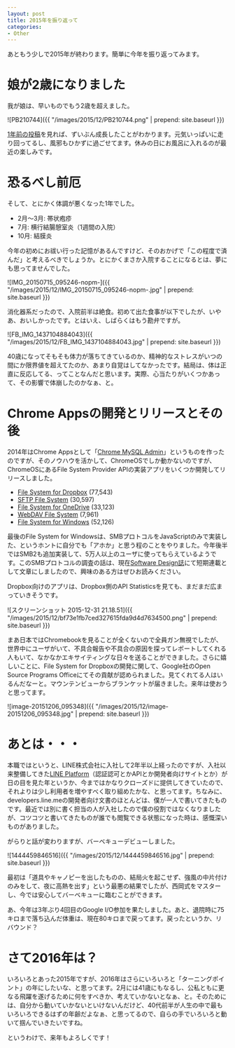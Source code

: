 ```yaml
---
layout: post
title: 2015年を振り返って
categories:
- Other
---
```

あともう少しで2015年が終わります。簡単に今年を振り返ってみます。

# 娘が2歳になりました

我が娘は、早いものでもう2歳を超えました。

![PB210744]({{ "/images/2015/12/PB210744.png" | prepend: site.baseurl }})

[1年前の投稿](https://www.eisbahn.jp/yoichiro/2014/12/about_2014.html)を見れば、ずいぶん成長したことがわかります。元気いっぱいに走り回ってるし、風邪もひかずに過ごせてます。休みの日にお風呂に入れるのが最近の楽しみです。

# 恐るべし前厄

そして、とにかく体調が悪くなった1年でした。

* 2月〜3月: 帯状疱疹
* 7月: 横行結腸憩室炎（1週間の入院）
* 10月: 結膜炎

今年の初めにお祓い行った記憶があるんですけど、そのおかげで「この程度で済んだ」と考えるべきでしょうか。とにかくまさか入院することになるとは、夢にも思ってませんでした。

![IMG_20150715_095246-nopm-]({{ "/images/2015/12/IMG_20150715_095246-nopm-.jpg" | prepend: site.baseurl }})

消化器系だったので、入院前半は絶食。初めて出た食事が以下でしたが、いやあ、おいしかったです。とはいえ、しばらくはもう勘弁ですが。

![FB_IMG_1437104884043]({{ "/images/2015/12/FB_IMG_1437104884043.jpg" | prepend: site.baseurl }})

40歳になってそもそも体力が落ちてきているのか、精神的なストレスがいつの間にか限界値を超えてたのか、あまり自覚はしてなかったです。結局は、体は正直に反応してる、ってことなんだと思います。実際、心当たりがいくつかあって、その影響で体崩したのかなぁ、と。

# Chrome Appsの開発とリリースとその後

2014年はChrome Appsとして「[Chrome MySQL Admin](https://chrome.google.com/webstore/detail/chrome-mysql-admin/ndgnpnpakfcdjmpgmcaknimfgcldechn)」というものを作ったのですが、そのノウハウを活かして、ChromeOSでしか動かないのですが、ChromeOSにあるFile System Provider APIの実装アプリをいくつか開発してリリースしました。

* [File System for Dropbox](https://chrome.google.com/webstore/detail/file-system-for-dropbox/hlffpaajmfllggclnjppbblobdhokjhe) (77,543)
* [SFTP File System](https://chrome.google.com/webstore/detail/sftp-file-system/gbheifiifcfekkamhepkeogobihicgmn) (30,597)
* [File System for OneDrive](https://chrome.google.com/webstore/detail/file-system-for-onedrive/jbfdfcehgafdbfpniaimfbfomafoadgo) (33,123)
* [WebDAV File System](https://chrome.google.com/webstore/detail/webdav-file-system/hmckflbfniicjijmdoffagjkpnjgbieh) (7,961)
* [File System for Windows](https://chrome.google.com/webstore/detail/file-system-for-windows/mfhnnfciefdpolbelmfkpmhhmlkehbdf) (52,126)

最後のFile System for Windowsは、SMBプロトコルをJavaScriptのみで実装した、というホントに自分でも「アホか」と思う程のことをやりました。今年後半ではSMB2も追加実装して、5万人以上のユーザに使ってもらえているようです。このSMBプロトコルの調査の話は、現在[Software Design誌](http://gihyo.jp/magazine/SD)にて短期連載として文章にしましたので、興味のある方はぜひお読みください。

Dropbox向けのアプリは、Dropbox側のAPI Statisticsを見ても、まだまだ広まっていきそうです。

![スクリーンショット 2015-12-31 21.18.51]({{ "/images/2015/12/bf73e1fb7ced327615fda9d4d7634500.png" | prepend: site.baseurl }})

まあ日本ではChromebookを見ることが全くないので全員ガン無視でしたが、世界中にユーザがいて、不具合報告や不具合の原因を探ってレポートしてくれる人もいて、なかなかエキサイティングな日々を送ることができました。さらに嬉しいことに、File System for Dropboxの開発に関して、Google社のOpen Source Programs Officeにてその貢献が認められました。見てくれてる人はいるんだなーと。マウンテンビューからブランケットが届きました。来年は使おうと思ってます。

![image-20151206_095348]({{ "/images/2015/12/image-20151206_095348.jpg" | prepend: site.baseurl }})

# あとは・・・

本職ではというと、LINE株式会社に入社して2年半以上経ったのですが、入社以来整備してきた[LINE Platform](https://developers.line.me)（認証認可とかAPIとか開発者向けサイトとか）が日の目を見た年というか、今まではかなりクローズドに提供してきていたので、それよりは少し利用者を増やすべく取り組めたかな、と思ってます。ちなみに、developers.line.meの開発者向け文書のほとんどは、僕が一人で書いてきたものです。最近では別に書く担当の人が入社したので僕の役割ではなくなりましたが、コツコツと書いてきたものが誰でも閲覧できる状態になった時は、感慨深いものがありました。

がらりと話が変わりますが、バーベキューデビューしました。

![1444459846516]({{ "/images/2015/12/1444459846516.jpg" | prepend: site.baseurl }})

最初は「道具やキャノピーを出したものの、結局火を起こせず、強風の中片付けのみをして、夜に高熱を出す」という最悪の結果でしたが、西岡式をマスターし、今では安心してバーベキューに臨むことができます。

あ、今年は3年ぶり4回目のGoogle I/O参加を果たしました。あと、退院時に75キロまで落ち込んだ体重は、現在80キロまで戻ってます。戻ったというか、リバウンド？

# さて2016年は？

いろいろとあった2015年ですが、2016年はさらにいろいろと「ターニングポイント」の年にしたいな、と思ってます。2月には41歳にもなるし、公私ともに更なる飛躍を遂げるために何をすべきか、考えていかないとなぁ、と。そのためには、自分から動いていかないといけないんだけど、40代前半が人生の中で最もいろいろできるはずの年齢だよなぁ、と思ってるので、自らの手でいろいろと動いて掴んでいきたいですね。

というわけで、来年もよろしくです！
